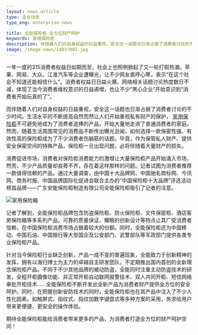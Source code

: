 ```yaml
---
layout: news_article
type: 企业动态
type_eng: enterprise-news

title: 全能保险柜-全方位财产呵护
keywords: 家用保险柜
description: 伴随着人们对自身权益的日益重视，安全这一话题也日渐占据了消费者讨论的不少时间, 期待全能保险柜能给消费者打造全方位的财产呵护空间！
image: /image-news/id037001.jpg
---
```

一年一度的315消费者权益日如期而至，社会上也照例掀起了又一轮打假热潮。苹果、网易、大众、江淮汽车等企业遭曝光，让不少网友直呼心寒，表示“在这个社会不知道还能相信什么”。消费者权益日日益火爆，网络相关话题讨论热度数日不减，体现了当今消费者维权意识的日益递增，也让不少“黑心企业”开始意识到“消费者开始玩真的了”。

而伴随着人们对自身权益的日益重视，安全这一话题也日渐占据了消费者讨论的不少时间。生活水平的不断提高自然而然让人们开始重视私有财产的保护， [家用保险柜](http://www.qnn.com.cn/)不可避免地成为了消费者追捧的产品，开始大量地走进了普通消费者的家庭。然而，随着生活周围常见的消费品不断传出曝光丑闻，如何选择一款保密性强、有效性高的保险柜成为了不少消费者伤脑筋的话题。毕竟，作为保管私人财产、提供安全保密空间的特殊产品，保险柜一旦出现问题，必将伴随着大量财产的损失。

消费促进市场，消费者对保险柜消费能力的激增让大量保险柜产品开始涌入市场，然而，不少产品质量却良莠不齐，存在着这样那样的问题。记者试图为消费者推荐一款值得信赖的产品。通过大量调查，由中国十大品牌网、中国驰名商标网、今讯网、商务时报、中国品牌国际化促进会联合主办的“中国保险柜十大品牌”评选活动榜首品牌——广东安能保险柜制造有限公司全能保险柜吸引了记者的注意。

![家用保险箱](http://www.qnn.com.cn/image-news/id037001.jpg)

记者了解到，全能保险柜品牌包含防盗保险柜、防火保险柜、文件保密柜、酒店客房保险箱等多系列产品，可靠的质量保证、耀眼的创新设计等特点让其广受消费者信赖，在中国保险柜消费市场占据着较大的份额。同时，全能保险柜还为中国移动、中国石油、中国银行等大型国企及公安部门、武警部队等军政部门提供各类专业保险柜产品。

针对当今保险柜行业缺乏创新，产品一成不变的普遍现象，全能致力于创新精神的发挥，拥有以海归博士为主力的卓越自主研发团队，不定期推出国内首创的全新理念保险柜产品。不同于不少其他品牌的被动防盗，全能同时注重主动防盗技术的研发，全程开柜摄像功能、非正常开柜自动联网报警技术、双人共同开柜、短信网络审批开柜技术……全能保险柜不断开发出全新产品为消费者财产提供全方位的安全呵护。同时，在把握创新安防技术的同时，全能保险柜也在其产品中注入了不少人性化因素。如触屏式、指纹式、指纹加数字键盘式等多种方案的采用，务求给用户带来更便捷、更安全的操作体验。

期待全能保险柜能给消费者带来更多的产品，为消费者打造全方位的财产呵护空间！
